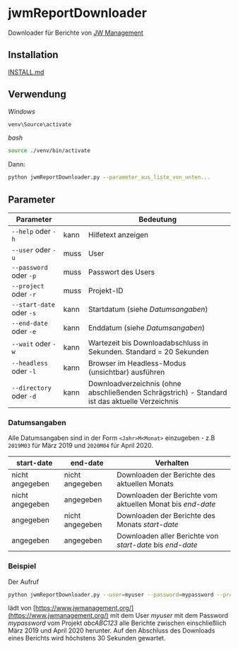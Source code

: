 ﻿# jwmReportDownloader
Downloader für Berichte von [JW Management](https://www.jwmanagement.org/)

## Installation
[INSTALL.md](https://github.com/zigellsn/jwmReportDownloader/blob/master/INSTALL.md)

## Verwendung
*Windows*
```bash
venv\Source\activate
```
*bash*
```bash
source ./venv/bin/activate
```
Dann:
```bash
python jwmReportDownloader.py --parameter_aus_liste_von_unten...
```

## Parameter
| Parameter                |      | Bedeutung                                                                                      |
| ------------------------ | ---- | ---------------------------------------------------------------------------------------------- |
| `--help` oder `-h`       | kann | Hilfetext anzeigen                                                                             |
| `--user` oder `-u`       | muss | User                                                                                           |
| `--password` oder `-p`   | muss | Passwort des Users                                                                             |
| `--project` oder `-r`    | muss | Projekt-ID                                                                                     |
| `--start-date` oder `-s` | kann | Startdatum (siehe *Datumsangaben*)                                                             |
| `--end-date` oder `-e`   | kann | Enddatum (siehe *Datumsangaben*)                                                               |
| `--wait` oder `-w`       | kann | Wartezeit bis Downloadabschluss in Sekunden. Standard = 20 Sekunden                            |
| `--headless` oder `-l`   | kann | Browser im Headless-Modus (unsichtbar) ausführen                                               |
| `--directory` oder `-d`  | kann | Downloadverzeichnis (ohne abschließenden Schrägstrich) - Standard ist das aktuelle Verzeichnis |

### Datumsangaben
Alle Datumsangaben sind in der Form `<Jahr>M<Monat>` einzugeben - z.B 
`2019M03` für März 2019 und `2020M04` für April 2020.

| start-date      | end-date        | Verhalten                                                  |
| --------------- | --------------- | ---------------------------------------------------------- |
| nicht angegeben | nicht angegeben | Downloaden der Berichte des aktuellen Monats               |
| nicht angegeben | angegeben       | Downloaden der Berichte vom aktuellen Monat bis *end-date* |
| angegeben       | nicht angegeben | Downloaden der Berichte des Monats *start-date*            |
| angegeben       | angegeben       | Downloaden aller Berichte von *start-date* bis *end-date*  |


### Beispiel
Der Aufruf
```bash
python jwmReportDownloader.py --user=myuser --password=mypassword --project=abcABC123 --directory=/my/download/dir --start-date=2019M03 --end-date=2020M04 --wait=30
```
lädt von [https://www.jwmanagement.org/](https://www.jwmanagement.org/) mit dem User *myuser* mit dem Password 
*mypassword* vom Projekt *abcABC123* alle Berichte zwischen einschließlich 
März 2019 und April 2020 herunter. Auf den Abschluss des Downloads eines Berichts wird höchstens 30 Sekunden gewartet.